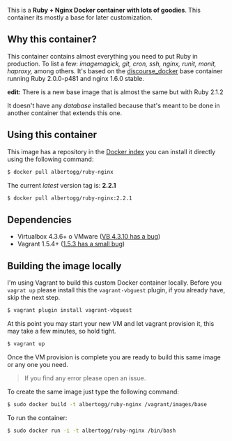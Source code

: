 This is a **Ruby + Nginx Docker container with lots of goodies**. This container its mostly a base for later customization.

## Why this container?

This container contains almost everything you need to put Ruby in production. To list a few: *imagemagick, git, cron, ssh, nginx, runit, monit, haproxy,* among others. It's based on the [discourse_docker](https://github.com/discourse/discourse_docker) base container running Ruby 2.0.0-p481 and nginx 1.6.0 stable.

**edit:** There is a new base image that is almost the same but with Ruby 2.1.2

It doesn't have any *database* installed because that's meant to be done in another container that extends this one.

## Using this container

This image has a repository in the [Docker index](https://index.docker.io/u/albertogg/ruby-nginx/) you can install it directly using the following command:

```sh
$ docker pull albertogg/ruby-nginx
```

The current *latest* version tag is: **2.2.1**

```sh
$ docker pull albertogg/ruby-nginx:2.2.1
```

## Dependencies

- Virtualbox 4.3.6+ o VMware ([VB 4.3.10 has a bug](https://github.com/mitchellh/vagrant/issues/3341#issuecomment-39015570))
- Vagrant 1.5.4+ ([1.5.3 has a small bug](https://github.com/mitchellh/vagrant/issues/3487))

## Building the image locally

I'm using Vagrant to build this custom Docker container locally. Before you `vagrat up` please install this the `vagrant-vbguest` plugin, if you already have, skip the next step.

```sh
$ vagrant plugin install vagrant-vbguest
```

At this point you may start your new VM and let vagrant provision it, this may take a few minutes, so hold tight.

```sh
$ vagrant up
```

Once the VM provision is complete you are ready to build this same image or any one you need.

> If you find any error please open an issue.

To create the same image just type the following command:

```sh
$ sudo docker build -t albertogg/ruby-nginx /vagrant/images/base
```

To run the container:

```sh
$ sudo docker run -i -t albertogg/ruby-nginx /bin/bash
```
